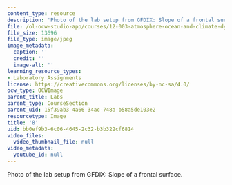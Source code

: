 ```yaml
---
content_type: resource
description: 'Photo of the lab setup from GFDIX: Slope of a frontal surface.'
file: /ol-ocw-studio-app/courses/12-003-atmosphere-ocean-and-climate-dynamics-fall-2008/bb0ef9b36c0646452c32b3b322cf6814_8.jpg
file_size: 13696
file_type: image/jpeg
image_metadata:
  caption: ''
  credit: ''
  image-alt: ''
learning_resource_types:
- Laboratory Assignments
license: https://creativecommons.org/licenses/by-nc-sa/4.0/
ocw_type: OCWImage
parent_title: Labs
parent_type: CourseSection
parent_uid: 15f39ab3-4a66-34ac-748a-b58a5de103e2
resourcetype: Image
title: '8'
uid: bb0ef9b3-6c06-4645-2c32-b3b322cf6814
video_files:
  video_thumbnail_file: null
video_metadata:
  youtube_id: null
---
```

Photo of the lab setup from GFDIX: Slope of a frontal surface.